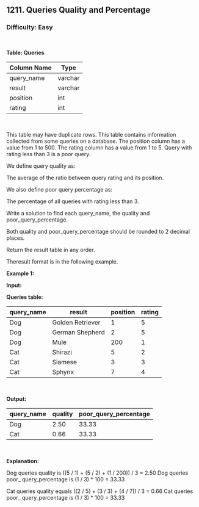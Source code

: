 ## 1211. Queries Quality and Percentage
### Difficulty: Easy

<br>



**Table: Queries**

| Column Name | Type    |
|-------------|---------|
| query_name  | varchar |
| result      | varchar |
| position    | int     |
| rating      | int     |
<br>

This table may have duplicate rows.
This table contains information collected from some queries on a database.
The position column has a value from 1 to 500.
The rating column has a value from 1 to 5. Query with rating less than 3 is a poor query.




We define query quality as:


The average of the ratio between query rating and its position.


We also define poor query percentage as:


The percentage of all queries with rating less than 3.


Write a solution to find each query_name, the quality and poor_query_percentage.

Both quality and poor_query_percentage should be rounded to 2 decimal places.

Return the result table in any order.

Theresult format is in the following example.


**Example 1:**

**Input:** 


**Queries table:**


| query_name | result            | position | rating |
|------------|-------------------|----------|--------|
| Dog        | Golden Retriever  | 1        | 5      |
| Dog        | German Shepherd   | 2        | 5      |
| Dog        | Mule              | 200      | 1      |
| Cat        | Shirazi           | 5        | 2      |
| Cat        | Siamese           | 3        | 3      |
| Cat        | Sphynx            | 7        | 4      |
<br>

**Output:** 


| query_name | quality | poor_query_percentage |
|------------|---------|-----------------------|
| Dog        | 2.50    | 33.33                 |
| Cat        | 0.66    | 33.33                 |
<br>

**Explanation:**

 
Dog queries quality is ((5 / 1) + (5 / 2) + (1 / 200)) / 3 = 2.50
Dog queries poor_ query_percentage is (1 / 3) * 100 = 33.33

Cat queries quality equals ((2 / 5) + (3 / 3) + (4 / 7)) / 3 = 0.66
Cat queries poor_ query_percentage is (1 / 3) * 100 = 33.33

